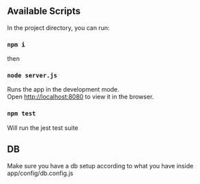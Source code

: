 ## Available Scripts

In the project directory, you can run:
### `npm i`

then
### `node server.js`

Runs the app in the development mode.<br />
Open [http://localhost:8080](http://localhost:8080) to view it in the browser.

### `npm test`

Will run the jest test suite

## DB

Make sure you have a db setup according to what you have inside app/config/db.config.js